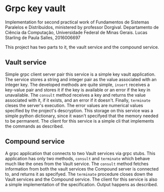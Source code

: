 # Grpc key vault
Implementation for second practical work of Fundamentos de Sistemas Paralelos e Distribuidos, ministered by professor Dorgival.
Departamento de Ciência da Computação, Universidade Federal de Minas Gerais.
Lucas Starling de Paula Salles, 2016006697

This project has two parts to it, the vault service and the compound service. 

## Vault service
Simple grpc client server pair this service is a simple key vault application. The service stores a string and integer pair as the value associated with an integer key. The developed methods are quite simple, `insert` receives a key-value pair and stores it if the key is available or an error if the key in unavailable. The `consult` method receives a key and returns the value associated with it, if it exists, and an error if it doesn't. Finally, `terminate` cleses the server's execution. The error values are numerical values specified by the project's descryption. This storage on this service was a simple python dictionary, since it wasn't specifyed that the memory needed to be permanent.
The client for this service is a simple cli that implements the commands as described.

## Compound service
A grpc application that connects to two Vault services via grpc stubs. This application has only two methods, `consult` and `terminate` which behave much like the ones from the Vault service. The `consult` method fetches information from both the vault services the Compound server is connected to, and returns it as specifyed. The `terminate` procedure closes down the Vault services and the Compound service.
The client for this service is also a simple implementation of the specification. Output happens as described.

